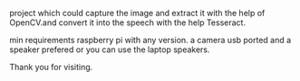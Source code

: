 project which could capture the image and extract it with the help of OpenCV.and convert it into the speech with the help Tesseract. 

min requirements
raspberry pi with any version.
a camera usb ported
and a speaker prefered or you can use the laptop speakers.

Thank you for visiting.
